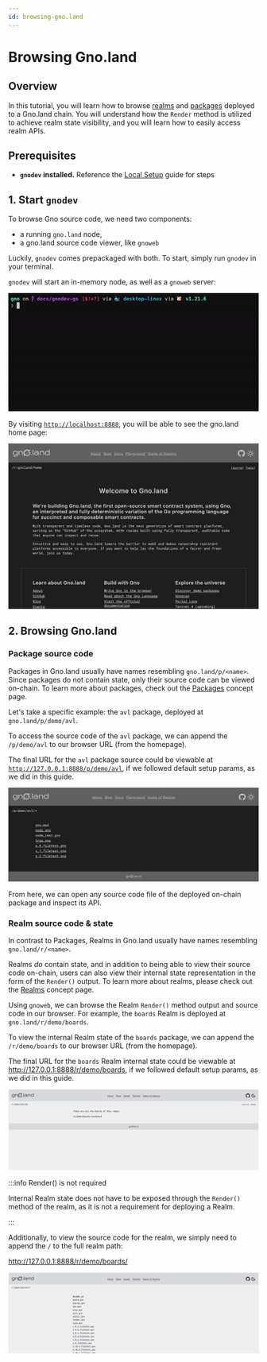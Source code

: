 ```yaml
---
id: browsing-gno.land
---
```


# Browsing Gno.land

## Overview
In this tutorial, you will learn how to browse [realms](../../concepts/realms.md)
and [packages](../../concepts/packages.md) deployed to a Gno.land chain. 
You will understand how the `Render` method is utilized to achieve realm state
visibility, and you will learn how to easily access realm APIs.

## Prerequisites
- **`gnodev` installed.** Reference the 
[Local Setup](installation.md#3-installing-other-gno-tools) guide for steps

## 1. Start `gnodev`
To browse Gno source code, we need two components:
- a running `gno.land` node,
- a gno.land source code viewer, like `gnoweb`

Luckily, `gnodev` comes prepackaged with both. To start, simply run `gnodev` in
your terminal.

`gnodev` will start an in-memory node, as well as a `gnoweb` server:

![gnodev](../../assets/getting-started/local-setup/browsing-gno-source-code/gnodev.gif)

By visiting [`http://localhost:8888`](http://localhost:8888), you will be able
to see the gno.land home page:

[![homepage](../../assets/getting-started/local-setup/browsing-gno-source-code/gnoland-homepage.png)](http://localhost:8888)

## 2. Browsing Gno.land

### Package source code
Packages in Gno.land usually have names resembling `gno.land/p/<name>`. Since 
packages do not contain state, only their source code can be viewed on-chain. To
learn more about packages, check out the [Packages](../../concepts/packages.md) 
concept page.

Let's take a specific example: the `avl` package, deployed at `gno.land/p/demo/avl`.

To access the source code of the `avl` package, we can append the `/p/demo/avl`
to our browser URL (from the homepage).

The final URL for the `avl` package source could be viewable at 
[`http://127.0.0.1:8888/p/demo/avl`](http://127.0.0.1:8888/p/demo/avl),
if we followed default setup params, as we did in this guide.

![gnoweb avl](../../assets/getting-started/local-setup/browsing-gno-source-code/gnoweb-avl.png)

From here, we can open any source code file of the deployed on-chain package
and inspect its API.

### Realm source code & state
In contrast to Packages, Realms in Gno.land usually have names resembling
`gno.land/r/<name>`.

Realms _do_ contain state, and in addition to being able to view their source 
code on-chain, users can also view their internal state representation in the 
form of the `Render()` output. To learn more about realms, please check out the
[Realms](../../concepts/realms.md) concept page.

Using `gnoweb`, we can browse the Realm `Render()` method output and source code
in our browser. For example, the `boards` Realm is deployed at
`gno.land/r/demo/boards`.

To view the internal Realm state of the `boards` package, we can append the `/r/demo/boards` to our browser URL (from
the homepage).

The final URL for the `boards` Realm internal state could be viewable at http://127.0.0.1:8888/r/demo/boards, if we
followed
default setup params, as we did in this guide.

![gnoweb boards](../../assets/getting-started/local-setup/browsing-gno-source-code/gnoweb-boards.png)

:::info Render() is not required

Internal Realm state does not have to be exposed through the `Render()` method of the realm, as it is
not a requirement for deploying a Realm.

:::

Additionally, to view the source code for the realm, we simply need to append the `/` to the full realm path:

http://127.0.0.1:8888/r/demo/boards/

![gnoweb boards source](../../assets/getting-started/local-setup/browsing-gno-source-code/gnoweb-boards-source.png)

